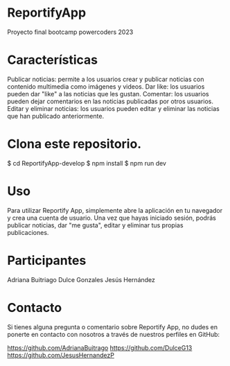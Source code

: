

# ReportifyApp

Proyecto final bootcamp powercoders 2023

# Características
Publicar noticias: permite a los usuarios crear y publicar noticias con contenido multimedia como imágenes y videos.
Dar like: los usuarios pueden dar "like" a las noticias que les gustan.
Comentar: los usuarios pueden dejar comentarios en las noticias publicadas por otros usuarios.
Editar y eliminar noticias: los usuarios pueden editar y eliminar las noticias que han publicado anteriormente.


# Clona este repositorio.

$ cd ReportifyApp-develop
$ npm install
$ npm run dev

# Uso

Para utilizar Reportify App, simplemente abre la aplicación en tu navegador y crea una cuenta de usuario. Una vez que hayas iniciado sesión, podrás publicar noticias, dar "me gusta", editar y eliminar tus propias publicaciones.

# Participantes

Adriana Buitriago
Dulce Gonzales
Jesús Hernández

# Contacto

Si tienes alguna pregunta o comentario sobre Reportify App, no dudes en ponerte en contacto con nosotros a través de nuestros perfiles en GitHub:

https://github.com/AdrianaBuitrago
https://github.com/DulceG13
https://github.com/JesusHernandezP




